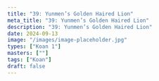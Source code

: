 ```yaml
---
title: "39: Yunmen’s Golden Haired Lion"
meta_title: "39: Yunmen’s Golden Haired Lion"
description: "39: Yunmen’s Golden Haired Lion"
date: 2024-09-13
image: "/images/image-placeholder.jpg"
types: ["Koan 1"]
masters: [""]
tags: ["Koan"]
draft: false
---
```


